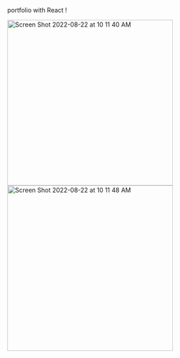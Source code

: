 portfolio with React !


<img width="378" alt="Screen Shot 2022-08-22 at 10 11 40 AM" src="https://user-images.githubusercontent.com/71366662/185979965-fa0ef1ca-eb96-4cf5-8a25-5f0c01a0eb51.png">
<img width="378" alt="Screen Shot 2022-08-22 at 10 11 48 AM" src="https://user-images.githubusercontent.com/71366662/185979974-937c46b2-4c4f-4f96-9c9e-deeb342de9c2.png">
